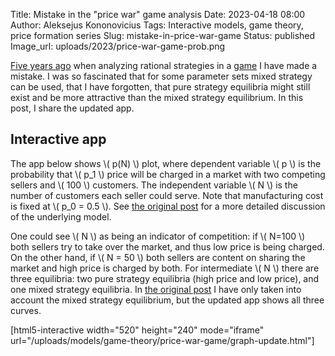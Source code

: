 Title: Mistake in the "price war" game analysis
Date: 2023-04-18 08:00
Author: Aleksejus Kononovicius
Tags: Interactive models, game theory, price formation series
Slug: mistake-in-price-war-game
Status: published
Image_url: uploads/2023/price-war-game-prob.png

[Five years ago]({filename}/articles/2018/price-war-game.md) when analyzing
rational strategies in a [game](/tag/game-theory) I have made a mistake. I
was so fascinated that for some parameter sets mixed strategy can be used,
that I have forgotten, that pure strategy equilibria might still exist and
be more attractive than the mixed strategy equilibrium. In this post, I
share the updated app.
<!--more-->

## Interactive app

The app below shows \\\( p(N) \\\) plot, where dependent variable
\\\( p \\\) is the probability that \\\( p\_1 \\\) price will be charged in
a market with two competing sellers and \\\( 100 \\\) customers. The
independent variable \\\( N \\\) is the number of customers each seller
could serve. Note that manufacturing cost is fixed at \\\( p\_0 = 0.5 \\\).
See [the original post]({filename}/articles/2018/price-war-game.md) for a
more detailed discussion of the underlying model.

One could see \\\( N \\\) as being an indicator of competition: if
\\\( N=100 \\\) both sellers try to take over the market, and thus low price
is being charged. On the other hand, if \\\( N = 50 \\\) both sellers are
content on sharing the market and high price is charged by both. For
intermediate \\\( N \\\) there are three equilibria: two pure strategy
equilibria (high price and low price), and one mixed strategy equilibria.
In [the original post]({filename}/articles/2018/price-war-game.md) I have
only taken into account the mixed strategy equilibrium, but the updated app
shows all three curves.

[html5-interactive width="520" height="240" mode="iframe"
url="/uploads/models/game-theory/price-war-game/graph-update.html"]
